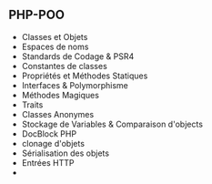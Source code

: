 ## PHP-POO
- Classes et Objets
- Espaces de noms
- Standards de Codage & PSR4
- Constantes de classes
- Propriétés et Méthodes Statiques
- Interfaces & Polymorphisme
- Méthodes Magiques
- Traits
- Classes Anonymes
- Stockage de Variables & Comparaison d'objects
- DocBlock PHP
- clonage d'objets
- Sérialisation des objets
- Entrées HTTP
- 